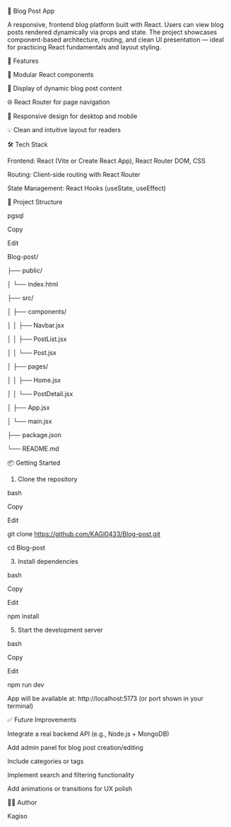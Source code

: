 📰 Blog Post App

A responsive, frontend blog platform built with React. Users can view blog posts rendered dynamically via props and state. The project showcases component-based architecture, routing, and clean UI presentation — ideal for practicing React fundamentals and layout styling.

🚀 Features

🧩 Modular React components

📝 Display of dynamic blog post content

🌐 React Router for page navigation

📱 Responsive design for desktop and mobile

💡 Clean and intuitive layout for readers

🛠 Tech Stack

Frontend: React (Vite or Create React App), React Router DOM, CSS

Routing: Client-side routing with React Router

State Management: React Hooks (useState, useEffect)

📁 Project Structure

pgsql

Copy

Edit

Blog-post/

├── public/

│   └── index.html

├── src/

│   ├── components/

│   │   ├── Navbar.jsx

│   │   ├── PostList.jsx

│   │   └── Post.jsx

│   ├── pages/

│   │   ├── Home.jsx

│   │   └── PostDetail.jsx

│   ├── App.jsx

│   └── main.jsx

├── package.json

└── README.md


📦 Getting Started

1. Clone the repository
   
bash

Copy

Edit

git clone https://github.com/KAGI0433/Blog-post.git

cd Blog-post

3. Install dependencies
   
bash

Copy

Edit

npm install

5. Start the development server
   
bash

Copy

Edit

npm run dev

App will be available at: http://localhost:5173 (or port shown in your terminal)

✅ Future Improvements

Integrate a real backend API (e.g., Node.js + MongoDB)

Add admin panel for blog post creation/editing

Include categories or tags

Implement search and filtering functionality

Add animations or transitions for UX polish

🙋‍♂️ Author

Kagiso





